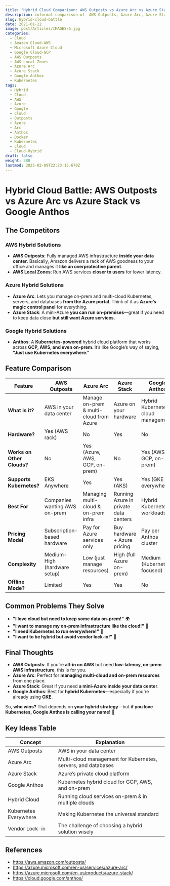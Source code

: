 ```yaml
---
title: "Hybrid Cloud Comparison: AWS Outposts vs Azure Arc vs Azure Stack vs Google Anthos"
description: informal comparison of  AWS Outposts, Azure Arc, Azure Stack, and Google Anthos.
slug: hybrid-cloud-battle
date: 2021-01-22
image: post/Articles/IMAGES/5.jpg
categories:
  - Cloud
  - Amazon Cloud-AWS
  - Microsoft Azure Cloud
  - Google Cloud-GCP
  - AWS Outposts
  - AWS Local Zones
  - Azure Arc
  - Azure Stack
  - Google Anthos
  - Kubernetes
tags:
  - Hybrid
  - Cloud
  - AWS
  - Azure
  - Google
  - Cloud
  - Outposts
  - Azure
  - Arc
  - Anthos
  - Docker
  - Kubernetes
  - Cloud
  - Cloud-Hybrid
draft: false
weight: 388
lastmod: 2025-02-09T22:23:15.670Z
---
```

# Hybrid Cloud Battle: AWS Outposts vs Azure Arc vs Azure Stack vs Google Anthos

<!-- 
## Introduction

Welcome to the **Hybrid Cloud Showdown**, where cloud giants fight for dominance **inside your data center**! 🌍💥

Imagine you love the cloud **but don’t want to fully commit**—maybe you’re a "keep one foot on-prem" kind of company. Whether it’s compliance, latency, or just **sheer stubbornness**, hybrid cloud lets you run cloud services **on your own turf**.

But which cloud vendor **does hybrid best**? Let’s compare **AWS Outposts, Azure Arc, Azure Stack, and Google Anthos** to see **who rules the hybrid jungle!** 🦁
-->

## The Competitors

### **AWS Hybrid Solutions**

* **AWS Outposts**: Fully managed AWS infrastructure **inside your data center**. Basically, Amazon delivers a rack of AWS goodness to your office and manages it **like an overprotective parent**.
* **AWS Local Zones**: Run AWS services **closer to users** for lower latency.

### **Azure Hybrid Solutions**

* **Azure Arc**: Lets you manage on-prem and multi-cloud Kubernetes, servers, and databases **from the Azure portal**. Think of it as **Azure’s magic control panel** for everything.
* **Azure Stack**: A mini-Azure **you can run on-premises**—great if you need to keep data close **but still want Azure services**.

### **Google Hybrid Solutions**

* **Anthos**: A **Kubernetes-powered** hybrid cloud platform that works across **GCP, AWS, and even on-prem**. It’s like Google’s way of saying, **"Just use Kubernetes everywhere."**

## Feature Comparison

| Feature                    | AWS Outposts                  | Azure Arc                               | Azure Stack                           | Google Anthos                        |
| -------------------------- | ----------------------------- | --------------------------------------- | ------------------------------------- | ------------------------------------ |
| **What is it?**            | AWS in your data center       | Manage on-prem & multi-cloud from Azure | Azure on your hardware                | Hybrid Kubernetes & cloud management |
| **Hardware?**              | Yes (AWS rack)                | No                                      | Yes                                   | No                                   |
| **Works on Other Clouds?** | No                            | Yes (Azure, AWS, GCP, on-prem)          | No                                    | Yes (AWS, GCP, on-prem)              |
| **Supports Kubernetes?**   | EKS Anywhere                  | Yes                                     | Yes (AKS)                             | Yes (GKE everywhere)                 |
| **Best For**               | Companies wanting AWS on-prem | Managing multi-cloud & on-prem infra    | Running Azure in private data centers | Hybrid Kubernetes workloads          |
| **Pricing Model**          | Subscription-based hardware   | Pay for Azure services only             | Buy hardware + Azure pricing          | Pay per Anthos cluster               |
| **Complexity**             | Medium-High (hardware setup)  | Low (just manage resources)             | High (full Azure on-prem)             | Medium (Kubernetes-focused)          |
| **Offline Mode?**          | Limited                       | Yes                                     | Yes                                   | No                                   |

## Common Problems They Solve

* **"I love cloud but need to keep some data on-prem!"** 🌍
* **"I want to manage my on-prem infrastructure like the cloud!"** 🔧
* **"I need Kubernetes to run everywhere!"** 🚀
* **"I want to be hybrid but avoid vendor lock-in!"** 🔑

## Final Thoughts

* **AWS Outposts**: If you’re **all-in on AWS** but need **low-latency, on-prem AWS infrastructure**, this is for you.
* **Azure Arc**: Perfect for **managing multi-cloud and on-prem resources** from one place.
* **Azure Stack**: Great if you need **a mini-Azure inside your data center**.
* **Google Anthos**: Best for **hybrid Kubernetes**—especially if you're already using **GKE**.

So, **who wins?** That depends on **your hybrid strategy**—but **if you love Kubernetes, Google Anthos is calling your name!** 📢

## Key Ideas Table

| Concept               | Explanation                                                   |
| --------------------- | ------------------------------------------------------------- |
| AWS Outposts          | AWS in your data center                                       |
| Azure Arc             | Multi-cloud management for Kubernetes, servers, and databases |
| Azure Stack           | Azure’s private cloud platform                                |
| Google Anthos         | Kubernetes hybrid cloud for GCP, AWS, and on-prem             |
| Hybrid Cloud          | Running cloud services on-prem & in multiple clouds           |
| Kubernetes Everywhere | Making Kubernetes the universal standard                      |
| Vendor Lock-in        | The challenge of choosing a hybrid solution wisely            |

## References

* https://aws.amazon.com/outposts/
* https://azure.microsoft.com/en-us/services/azure-arc/
* https://azure.microsoft.com/en-us/products/azure-stack/
* https://cloud.google.com/anthos/
